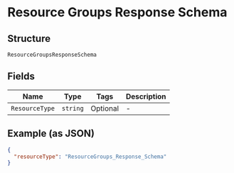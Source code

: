 
# Resource Groups Response Schema

## Structure

`ResourceGroupsResponseSchema`

## Fields

| Name | Type | Tags | Description |
|  --- | --- | --- | --- |
| `ResourceType` | `string` | Optional | - |

## Example (as JSON)

```json
{
  "resourceType": "ResourceGroups_Response_Schema"
}
```

